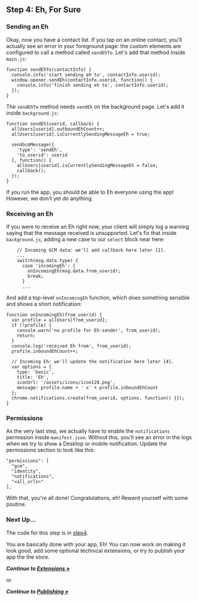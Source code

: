 ## Step 4: Eh, For Sure

### Sending an Eh

Okay, now you have a contact list. If you tap on an online contact, you'll actually see an error in your foreground page: the custom elements are configured to call a method called `sendEhTo`. Let's add that method inside `main.js`:

    function sendEhTo(contactInfo) {
      console.info('start sending eh to', contactInfo.userid);
      window.opener.sendEh(contactInfo.userid, function() {
        console.info('finish sending eh to', contactInfo.userid);
      });
    }

The `sendEhTo` method needs `sendEh` on the background page. Let's add it inside `background.js`:

    function sendEh(userid, callback) {
      allUsers[userid].outboundEhCount++;
      allUsers[userid].isCurrentlySendingMessageEh = true;

      sendGcmMessage({
        'type': 'sendEh',
        'to_userid': userid
      }, function() {
        allUsers[userid].isCurrentlySendingMessageEh = false;
        callback();
      });
    }

If you run the app, you should be able to Eh everyone using the app! However, we don't yet do anything.

### Receiving an Eh

If you were to receive an Eh right now, your client will simply log a warning saying that the message received is unsupported. Let's fix that inside `background.js`, adding a new case to our `select` block near here:

        // Incoming GCM data: we'll add callback here later [1].
        ...
        switch(msg.data.type) {
          case 'incomingEh': {
            onIncomingEh(msg.data.from_userid);
            break;
          }
          ...

And add a top-level `onIncomingEh` function, which does something sensible and shows a short notification:

    function onIncomingEh(from_userid) {
      var profile = allUsers[from_userid];
      if (!profile) {
        console.warn('no profile for Eh-sender', from_userid);
        return;
      }
      console.log('received Eh from', from_userid);
      profile.inboundEhCount++;

      // Incoming Eh: we'll update the notification here later [4].
      var options = {
        type: 'basic',
        title: 'Eh',
        iconUrl: '/assets/icons/icon128.png',
        message: profile.name + ' x' + profile.inboundEhCount
      };
      chrome.notifications.create(from_userid, options, function() {});
    }

### Permissions

As the very last step, we actually have to enable the `notifications` permission inside `manifest.json`. Without this, you'll see an error in the logs when we try to show a Desktop or mobile notification. Update the permissions section to look like this:

    "permissions": [
      "gcm",
      "identity",
      "notifications",
      "<all_urls>"
    ],

With that, you're all done! Congratulations, eh! Reward yourself with some poutine.

### Next Up...

The code for this step is in [step4](https://github.com/MobileChromeApps/workshop-cca-eh/blob/master/workshop/step4).

You are basically done with your app, Eh!  You can now work on making it look good, add some optional technical extensions, or try to publish your app the the store.

_**Continue to [Extensions &raquo;](https://github.com/MobileChromeApps/workshop-cca-eh/blob/master/docs/extensions.md)**_

or

_**Continue to [Publishing &raquo;](https://github.com/MobileChromeApps/workshop-cca-eh/blob/master/docs/publish.md)**_
